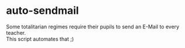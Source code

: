 # auto-sendmail

Some totalitarian regimes require their pupils to send an E-Mail to every teacher.  
This script automates that ;)
